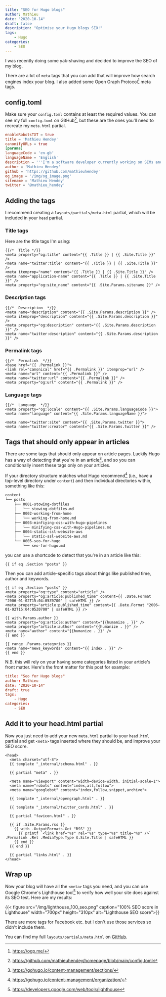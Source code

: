 ```yaml
---
title: "SEO for Hugo blogs"
author: Mathieu
date: "2020-10-14"
draft: false
description: "Optimise your Hugo blogs SEO!"
tags:
    - Hugo
categories:
    - SEO
---
```


I was recently doing some yak-shaving and decided to improve the SEO of my blog.

There are a lot of `meta` tags that you can add that will improve how search
engines index your blog. I also added some Open Graph Protocol[^1] meta tags.

## config.toml

Make sure your `config.toml` contains at least the required values. You can see
my full `config.toml` on GitHub[^2], but these are the ones you'll need to
recreate my `meta.html` partial.

```toml {linenos=table,linenostart=1}
enableRobotsTXT = true
title = 'Mathieu Hendey'
canonifyURLs = true
[params]
languageCode = 'en-gb'
languageName = 'English'
description = '''I'm a software developer currently working on SIMs and IOT for Arm. Before that I spent a few years working on various UK government projects managed by GDS.'''
author = 'Mathieu Hendey'
github = 'https://github.com/mathieuhendey'
og_image = '/img/og_image.png'
sitename = 'Mathieu Hendey'
twitter = '@mathieu_hendey'
```

## Adding the tags

I recommend creating a `layouts/partials/meta.html` partial, which will be
included in your `head` partial.

### Title tags

Here are the title tags I'm using:

```go-html-template {linenos=table,linenostart=1}
{{/*  Title */}}
<meta property="og:title" content="{{ .Title }} | {{ .Site.Title }}" />
<meta name="twitter:title" content="{{ .Title }} | {{ .Site.Title }}" />
<meta itemprop="name" content="{{ .Title }} | {{ .Site.Title }}" />
<meta name="application-name" content="{{ .Title }} | {{ .Site.Title }}" />
<meta property="og:site_name" content="{{ .Site.Params.sitename }}" />
```

### Description tags

```go-html-template {linenos=table,linenostart=1}
{{/*  Description  */}}
<meta name="description" content="{{ .Site.Params.description }}" />
<meta itemprop="description" content="{{ .Site.Params.description }}" />
<meta property="og:description" content="{{ .Site.Params.description }}" />
<meta name="twitter:description" content="{{ .Site.Params.description }}" />
```

### Permalink tags

```go-html-template {linenos=table,linenostart=1}
{{/*  Permalink  */}}
<base href="{{ .Permalink }}">
<link rel="canonical" href="{{ .Permalink }}" itemprop="url" />
<meta name="url" content="{{ .Permalink }}" />
<meta name="twitter:url" content="{{ .Permalink }}" />
<meta property="og:url" content="{{ .Permalink }}" />
```

### Language tags

```go-html-template {linenos=table,linenostart=1}
{{/*  Language  */}}
<meta property="og:locale" content="{{ .Site.Params.languageCode }}">
<meta name="language" content="{{ .Site.Params.languageName }}">

<meta name="twitter:site" content="{{ .Site.Params.twitter }}">
<meta name="twitter:creator" content="{{ .Site.Params.twitter }}" />
```

## Tags that should only appear in articles

There are some tags that should only appear on article pages. Luckily Hugo has a
way of detecting that you're in an article[^3], and so you can conditionally
insert these tags only on your articles.

If your directory structure matches what Hugo recommend[^4] (i.e., have a
top-level directory under `content`) and then individual directories within,
something like this:

```sh
content
└── posts
    ├── 0001-stowing-dotfiles
    │   └── stowing-dotfiles.md
    ├── 0002-working-from-home
    │   └── working-from-home.md
    ├── 0003-minfiying-css-with-hugo-pipelines
    │   └── minifying-css-with-Hugo-pipelines.md
    ├── 0004-static-ssl-website-aws
    │   └── static-ssl-website-aws.md
    └── 0005-seo-for-hugo
        └── seo-for-hugo.md
```

 you can use a shortcode to detect that you're in an article like this:

```go-html-template {linenos=table,linenostart=1}
{{ if eq .Section "posts" }}
```

Then you can add article-specific tags about things like published time, author
and keywords.

```go-html-template {linenos=table,linenostart=1}
{{ if eq .Section "posts" }}
<meta property="og:type" content="article" />
<meta property="og:article:published_time" content={{ .Date.Format "2006-01-02T15:04:05Z0700" | safeHTML }} />
<meta property="article:published_time" content={{ .Date.Format "2006-01-02T15:04:05Z0700" | safeHTML }} />

{{ with.Params.author }}
<meta property="og:article:author" content="{{humanize . }}" />
<meta property="article:author" content="{{humanize . }}" />
<meta name="author" content="{{humanize . }}" />
{{ end }}

{{ range .Params.categories }}
<meta name="news_keywords" content="{{ index . }}" />
{{ end }}
```

N.B. this will rely on your having some categories listed in your article's
front matter. Here's the front matter for this post for example:

```toml
title: "Seo for Hugo blogs"
author: Mathieu
date: "2020-10-14"
draft: true
tags:
    - Hugo
categories:
    - SEO
```

## Add it to your head.html partial

Now you just need to add your new `meta.html` partial to your `head.html`
partial and get `<meta>` tags inserted where they should be, and improve your
SEO score.

```go-html-template {linenos=table,hl_lines=["5"],linenostart=1}
<head>
  <meta charset="utf-8">
  {{ template "_internal/schema.html" . }}

  {{ partial "meta" . }}

  <meta name="viewport" content="width=device-width, initial-scale=1">
  <meta name="robots" content="index,all,follow">
  <meta name="googlebot" content="index,follow,snippet,archive">

  {{ template "_internal/opengraph.html" . }}
  
  {{ template "_internal/twitter_cards.html" . }}

  {{ partial "favicon.html" . }}

  {{ if .Site.Params.rss }}
    {{ with .OutputFormats.Get "RSS" }}
      {{ printf `<link href="%s" rel="%s" type="%s" title="%s" />` .Permalink .Rel .MediaType.Type $.Site.Title | safeHTML }}
    {{ end }}
  {{ end }}

  {{ partial "links.html" . }}
</head>
```

## Wrap up

Now your blog will have all the `<meta>` tags you need, and you can use Google
Chrome's Lighthouse tool[^5] to verify how well your site does against its SEO
test. Here are my results:

{{< figure src="/img/lighthouse_100_seo.png" caption="100% SEO score in Lighthouse" width="700px" height="310px" alt="Lighthouse SEO score">}}

There are more tags for Facebook etc. but I don't use those services so didn't
include them.

You can find my full `layouts/partials/meta.html` on
[GitHub](https://github.com/mathieuhendey/homepage/blob/main/layouts/partials/meta.html).

[^1]: <https://ogp.me/>
[^2]: <https://github.com/mathieuhendey/homepage/blob/main/config.toml>
[^3]: <https://gohugo.io/content-management/sections/>
[^4]: <https://gohugo.io/content-management/organization/>
[^5]: <https://developers.google.com/web/tools/lighthouse>

